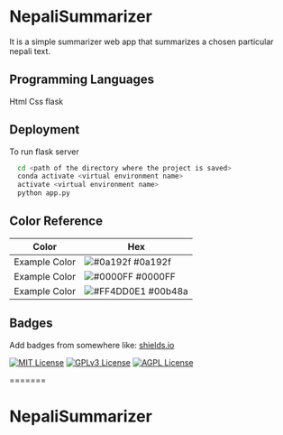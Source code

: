 
# NepaliSummarizer

It is a simple summarizer web app that summarizes a chosen particular nepali text.


## Programming Languages

Html
Css
flask
## Deployment

To run flask server

```bash
  cd <path of the directory where the project is saved>
  conda activate <virtual environment name>
  activate <virtual environment name>
  python app.py
```

## Color Reference

| Color             | Hex                                                                |
| ----------------- | ------------------------------------------------------------------ |
| Example Color | ![#0a192f](https://via.placeholder.com/10/0a192f?text=+) #0a192f |
| Example Color | ![#0000FF](https://via.placeholder.com/10/#0000FF.?text=+) #0000FF|
| Example Color | ![#FF4DD0E1](https://via.placeholder.com/10/00b48a?text=+) #00b48a |



## Badges

Add badges from somewhere like: [shields.io](https://shields.io/)

[![MIT License](https://img.shields.io/badge/License-MIT-green.svg)](https://choosealicense.com/licenses/mit/)
[![GPLv3 License](https://img.shields.io/badge/License-GPL%20v3-yellow.svg)](https://opensource.org/licenses/)
[![AGPL License](https://img.shields.io/badge/license-AGPL-blue.svg)](http://www.gnu.org/licenses/agpl-3.0)

=======
# NepaliSummarizer

